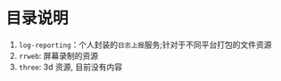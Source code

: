 # 目录说明

1. `log-reporting`：个人封装的`日志上报`服务;针对于不同平台打包的文件资源
2. `rrweb`: 屏幕录制的资源
3. `three`: 3d 资源, 目前没有内容
